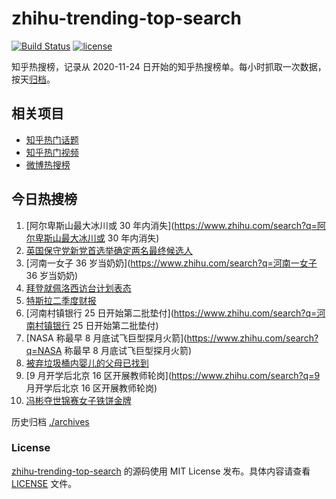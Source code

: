 # zhihu-trending-top-search

[![Build Status](https://github.com/justjavac/zhihu-trending-top-search/workflows/ci/badge.svg?branch=main)](https://github.com/justjavac/zhihu-trending-top-search/actions)
[![license](https://img.shields.io/github/license/justjavac/zhihu-trending-top-search)](https://github.com/justjavac/zhihu-trending-top-search/blob/main/LICENSE)

知乎热搜榜，记录从 2020-11-24 日开始的知乎热搜榜单。每小时抓取一次数据，按天[归档](./archives)。

## 相关项目

- [知乎热门话题](https://github.com/justjavac/zhihu-trending-hot-questions)
- [知乎热门视频](https://github.com/justjavac/zhihu-trending-hot-video)
- [微博热搜榜](https://github.com/justjavac/weibo-trending-hot-search)

## 今日热搜榜

<!-- BEGIN -->
<!-- 最后更新时间 Fri Jul 22 2022 07:06:26 GMT+0800 (China Standard Time) -->

1. [阿尔卑斯山最大冰川或 30 年内消失](https://www.zhihu.com/search?q=阿尔卑斯山最大冰川或 30 年内消失)
1. [英国保守党新党首选举确定两名最终候选人](https://www.zhihu.com/search?q=英国保守党新党首选举确定两名最终候选人)
1. [河南一女子 36 岁当奶奶](https://www.zhihu.com/search?q=河南一女子 36 岁当奶奶)
1. [拜登就佩洛西访台计划表态](https://www.zhihu.com/search?q=拜登就佩洛西访台计划表态)
1. [特斯拉二季度财报](https://www.zhihu.com/search?q=特斯拉二季度财报)
1. [河南村镇银行 25 日开始第二批垫付](https://www.zhihu.com/search?q=河南村镇银行 25 日开始第二批垫付)
1. [NASA 称最早 8 月底试飞巨型探月火箭](https://www.zhihu.com/search?q=NASA 称最早 8 月底试飞巨型探月火箭)
1. [被弃垃圾桶内婴儿的父母已找到](https://www.zhihu.com/search?q=被弃垃圾桶内婴儿的父母已找到)
1. [9 月开学后北京 16 区开展教师轮岗](https://www.zhihu.com/search?q=9 月开学后北京 16 区开展教师轮岗)
1. [冯彬夺世锦赛女子铁饼金牌](https://www.zhihu.com/search?q=冯彬夺世锦赛女子铁饼金牌)

<!-- END -->

历史归档 [./archives](./archives)

### License

[zhihu-trending-top-search](https://github.com/justjavac/zhihu-trending-top-search)
的源码使用 MIT License 发布。具体内容请查看 [LICENSE](./LICENSE) 文件。
